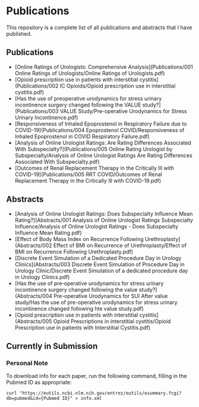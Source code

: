 # Publications

This repository is a complete list of all publications and abstracts that I have published.

## Publications

- [Online Ratings of Urologists: Comprehensive Analysis](Publications/001 Online Ratings of Urologists/Online Ratings of Urologists.pdf)
- [Opioid prescription use in patients with interstitial cystitis](Publications/002 IC Opioids/Opioid prescription use in interstitial cystitis.pdf)
- [Has the use of preoperative urodynamics for stress urinary incontinence surgery changed following the VALUE study?](Publications/003 VALUE Study/Pre-operative Urodynamics for Stress Urinary Incontinence.pdf)
- [Responsiveness of Inhaled Epoprostenol in Respiratory Failure due to COVID-19](Publications/004 Epoprostenol COVID/Responsiveness of Inhaled Epoprostenol in COVID Respiratory Failure.pdf)
- [Analysis of Online Urologist Ratings: Are Rating Differences Associated With Subspecialty?](Publications/005 Online Rating Urologist by Subspecialty/Analysis of Online Urologist Ratings Are Rating Differences Associated With Subspecialty.pdf)
- [Outcomes of Renal Replacement Therapy in the Critically Ill with COVID-19](Publications/005 RRT COVID/Outcomes of Renal Replacement Therapy in the Critically Ill with COVID-19.pdf)

## Abstracts

- [Analysis of Online Urologist Ratings: Does Subspecialty Influence Mean Rating?](Abstracts/001 Analysis of Online Urologist Ratings Subspecialty Influence/Analysis of Online Urologist Ratings - Does Subspecialty Influence Mean Rating.pdf)
- [Effect of Body Mass Index on Recurrence Following Urethroplasty](Abstracts/002 Effect of BMI on Recurrence of Urethroplasty/Effect of BMI on Recurrence Following Urethroplasty.pdf)
- [Discrete Event Simulation of a Dedicated Procedure Day in Urology Clinics](Abstracts/003 Discrete Event Simulation of Procedure Day in Urology Clinic/Discrete Event Simulation of a dedicated procedure day in Urology Clinics.pdf)
- [Has the use of pre‐operative urodynamics for stress urinary incontinence surgery changed following the value study?](Abstracts/004 Pre-operative Urodynamics for SUI After value study/Has the use of pre-operative urodynamics for stress urinary incontinence changed following hte value study.pdf)
- [Opioid prescription use in patients with interstitial cystitis](Abstracts/005 Opioid Prescriptions in interstitial cystitis/Opioid Prescription use in patients with Interstitial Cystitis.pdf)

## Currently in Submission



### Personal Note

To download info for each paper, run the following command, filling in the Pubmed ID as appropriate:

```
curl "https://eutils.ncbi.nlm.nih.gov/entrez/eutils/esummary.fcgi?db=pubmed&id={Pubmed ID}" > info.xml
```
